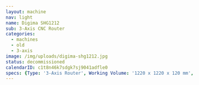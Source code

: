 ```yaml
---
layout: machine
nav: light
name: Digima SHG1212
sub: 3-Axis CNC Router
categories:
  - machines
  - old
  - 3-axis
image: /img/uploads/digima-shg1212.jpg
status: decommissioned
calendarID: c1t8n46k7sdgk7sj9041adfle0
specs: {Type: '3-Axis Router', Working Volume: '1220 x 1220 x 120 mm', Tool Dia.: '3 - 12 mm', Materials: 'Solid Wood, Plywood, MDF, Polyurethane Block (SikaBlock), Extruded Polystyrene Foam, Machinable Wax', File Formats: '.3dm .dxf .dwg .f3d .sldprt', Software: 'Fusion 360, Surfcam'}
---
```

